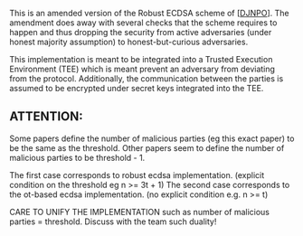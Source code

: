 This is an amended version of the Robust ECDSA scheme of \[[DJNPO](https://eprint.iacr.org/2020/501.pdf)\].
The amendment does away with several checks that the scheme requires to happen and thus dropping the security from active adversaries (under honest majority assumption) to honest-but-curious adversaries.

This implementation is meant to be integrated into a Trusted Execution Environment (TEE) which is meant prevent an adversary from deviating from the protocol. Additionally, the communication between the parties is assumed to be encrypted under secret keys integrated into the TEE.


## ATTENTION:
Some papers define the number of malicious parties (eg this exact paper) to be the same as the threshold.
Other papers seem to define the number of malicious parties to be threshold - 1.

The first case corresponds to robust ecdsa implementation. (explicit condition on the threshold eg n >= 3t + 1)
The second case corresponds to the ot-based ecdsa implementation. (no explicit condition e.g. n >= t)

CARE TO UNIFY THE IMPLEMENTATION such as number of malicious parties = threshold. Discuss with the team such duality!
